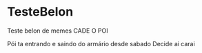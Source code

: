 # TesteBelon
Teste belon de memes
CADE O POI

Pói ta entrando e saindo do armário desde sabado
Decide ai carai
